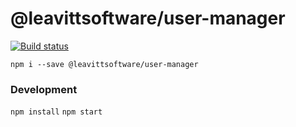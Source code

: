 #  @leavittsoftware/user-manager
[![Build status](https://ci.appveyor.com/api/projects/status/2aa04rmnq7d06ck4/branch/master?svg=true)](https://ci.appveyor.com/project/aarondrabeck/user-manager/branch/master)

   `npm i --save @leavittsoftware/user-manager`

### Development 
`npm install`
`npm start`